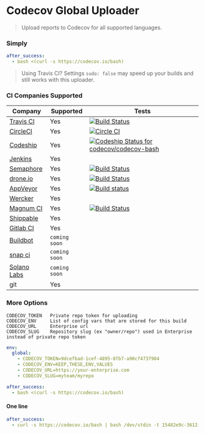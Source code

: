 Codecov Global Uploader
=======================
> Upload reports to Codecov for all supported languages.


### Simply

```yaml
after_success:
  - bash <(curl -s https://codecov.io/bash)
```
> Using Travis CI? Settings `sudo: false` may speed up your builds and still works with this uploader.

### CI Companies Supported
|                     Company                      |   Supported   |                                                                                    Tests                                                                                    |
| ------------------------------------------------ | ------------- | --------------------------------------------------------------------------------------------------------------------------------------------------------------------------- |
| [Travis CI](https://travis-ci.org/)              | Yes           | [![Build Status](https://secure.travis-ci.org/codecov/codecov-bash.svg?branch=master)](http://travis-ci.org/codecov/codecov-bash)                                           |
| [CircleCI](https://circleci.com/)                | Yes           | [![Circle CI](https://img.shields.io/circleci/project/codecov/codecov-bash.svg)](https://circleci.com/gh/codecov/codecov-bash)                                              |
| [Codeship](https://codeship.com/)                | Yes           | [![Codeship Status for codecov/codecov-bash](https://codeship.com/projects/1f54a4c0-ded2-0132-d1d5-465ff4e7e511/status?branch=master)](https://codeship.com/projects/80443) |
| [Jenkins](https://jenkins-ci.org/)               | Yes           |                                                                                                                                                                             |
| [Semaphore](https://semaphoreci.com/)            | Yes           | [![Build Status](https://semaphoreci.com/api/v1/projects/da31eac6-de5b-4445-9120-69976202d22b/426364/badge.svg)](https://semaphoreci.com/stevepeak/codecov-bash)            |
| [drone.io](https://drone.io/)                    | Yes           | [![Build Status](https://drone.io/github.com/codecov/codecov-bash/status.png)](https://drone.io/github.com/codecov/codecov-bash/latest)                                     |
| [AppVeyor](http://www.appveyor.com/)             | Yes           | [![Build status](https://ci.appveyor.com/api/projects/status/ygl4ae6mmlf69iny?svg=true)](https://ci.appveyor.com/project/stevepeak/codecov-bash)                            |
| [Wercker](http://wercker.com/)                   | Yes           |                                                                                                                                                                             |
| [Magnum CI](https://magnum-ci.com/)              | Yes           | [![Build Status](https://magnum-ci.com/status/3b0c7f8c38439654750c09fae9db5dd9.png)](https://magnum-ci.com/projects/2797)                                                   |
| [Shippable](http://www.shippable.com/)           | Yes           |                                                                                                                                                                             |
| [Gitlab CI](https://about.gitlab.com/gitlab-ci/) | Yes           |                                                                                                                                                                             |
| [Buildbot](http://buildbot.net/)                 | `coming soon` |                                                                                                                                                                             |
| [snap ci](https://snap-ci.com_)                  | `coming soon` |                                                                                                                                                                             |
| [Solano Labs](https://www.solanolabs.com/)       | `coming soon` |                                                                                                                                                                             |
| git                                              | Yes           |                                                                                                                                                                             |


### More Options

```
CODECOV_TOKEN   Private repo token for uploading
CODECOV_ENV     List of config vars that are stored for this build
CODECOV_URL     Enterprise url
CODECOV_SLUG    Repository slug (ex "owner/repo") used in Enterprise instead of private repo token
```

```yaml
env:
  global:
    - CODECOV_TOKEN=9dcefbad-1cef-4895-8fb7-a90cf4737904
    - CODECOV_ENV=KEEP,THESE,ENV,VALUES
    - CODECOV_URL=https://your-enterprise.com
    - CODECOV_SLUG=myteam/myrepo

after_success:
  - bash <(curl -s https://codecov.io/bash)
```

#### One line

```yaml
after_success:
  - curl -s https://codecov.io/bash | bash /dev/stdin -t 15482e9c-3612-4812-b19b-f5e79139dfe3
```
